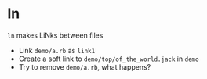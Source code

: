 # ln

`ln` makes LiNks between files

* Link `demo/a.rb` as `link1`
* Create a soft link to `demo/top/of_the_world.jack` in `demo`
* Try to remove `demo/a.rb`, what happens?
